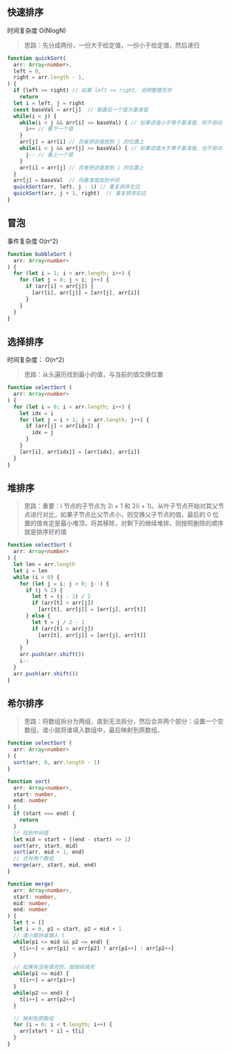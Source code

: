 ## 快速排序

时间复杂度 O(NlogN)

> 思路：先分成两份，一份大于给定值，一份小于给定值，然后递归

```typescript
function quickSort(
  arr: Array<number>,
  left = 0,
  right = arr.length - 1,
) {
  if (left >= right) // 如果 left >= right, 说明整理完毕
    return
  let i = left, j = right
  const baseVal = arr[j]  // 取最后一个值为基准值
  while(i < j) {
    while(i < j && arr[i] <= baseVal) { // 如果该值小于等于基准值，则不用动
      i++ // 看下一个值
    }
    arr[j] = arr[i] // 否者把该值放到 j 的位置上
    while(i < j && arr[j] >= baseVal) { // 如果该值大于等于基准值，也不用动
      j-- // 看上一个值
    }
    arr[i] = arr[j] // 否者把该值放到 i 的位置上
  }
  arr[j] = baseVal  // 将基准值放到中间
  quickSort(arr, left, j - 1) // 重复排序左边
  quickSort(arr, j + 1, right)  // 重复排序右边
}
```

## 冒泡

事件复杂度 O(n^2)

```typescript
function bubbleSort (
  arr: Array<number>
) {
  for (let i = 1; i < arr.length; i++) {
    for (let j = 0; j < i; j++) {
      if (arr[i] < arr[j]) {
        [arr[i], arr[j]] = [arr[j], arr[i]]
      }
    }
  }
}
```

## 选择排序

时间复杂度： O(n^2)

> 思路：从头遍历找到最小的值，与当前的值交换位置

```typescript
function selectSort (
  arr: Array<number>
) {
  for (let i = 0; i < arr.length; i++) {
    let idx = i
    for (let j = i + 1; j < arr.length; j++) {
      if (arr[j] < arr[idx]) {
        idx = j
      }
    }
    [arr[i], arr[idx]] = [arr[idx], arr[i]]
  }
}
```

## 堆排序

> 思路：重要：i 节点的子节点为 2i + 1 和 2(i + 1)。从叶子节点开始对其父节点进行对比，如果子节点比父节点小，则交换父子节点的值，最后的 0 位置的值肯定是最小堆顶，将其移除，对剩下的继续堆排，则按照删除的顺序就是排序好的值

```typescript
function selectSort (
  arr: Array<number>
) {
  let len = arr.length
  let i = len
  while (i > 0) {
    for (let j = i; j > 0; j--) {
      if (j % 2) {
        let t = (j - 1) / 2
        if (arr[t] > arr[j])
          [arr[t], arr[j]] = [arr[j], arr[t]]
      } else {
        let t = j / 2 - 1
        if (arr[t] > arr[j])
          [arr[t], arr[j]] = [arr[j], arr[t]]
      }
    }
    arr.push(arr.shift())
    i--
  }
  arr.push(arr.shift())
}
```

## 希尔排序

> 思路：将数组拆分为两组，直到无法拆分，然后合并两个部分：设置一个空数组，谁小就将谁填入数组中，最后映射到原数组。

```typescript
function selectSort (
  arr: Array<number>
) {
  sort(arr, 0, arr.length - 1)
}

function sort(
  arr: Array<number>,
  start: number,
  end: number
) {
  if (start === end) {
    return
  }
  // 找到中间值
  let mid = start + ((end - start) >> 1)
  sort(arr, start, mid)
  sort(arr, mid + 1, end)
  // 合并两个数组
  merge(arr, start, mid, end)
}

function merge(
  arr: Array<number>,
  start: number,
  mid: number,
  end: number
) {
  let t = []
  let i = 0, p1 = start, p2 = mid + 1
  // 谁小就将谁填入 t
  while(p1 <= mid && p2 <= end) {
    t[i++] = arr[p1] < arr[p2] ? arr[p1++] : arr[p2++]
  }

  // 如果有没有填完的，就继续填完
  while(p1 <= mid) {
    t[i++] = arr[p1++]
  }
  while(p2 <= end) {
    t[i++] = arr[p2++]
  }

  // 映射到原数组
  for (i = 0; i < t.length; i++) {
    arr[start + i] = t[i]
  }
}
```